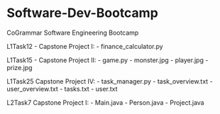 # Software-Dev-Bootcamp

CoGrammar Software Engineering Bootcamp

L1Task12 - Capstone Project I:
         - finance_calculator.py
         
L1Task15 - Capstone Project II:
         - game.py
         - monster.jpg
         - player.jpg
         - prize.jpg

L1Task25 Capstone Project IV:
         - task_manager.py
         - task_overview.txt
         - user_overview.txt
         - tasks.txt
         - user.txt

L2Task7 Capstone Project I:
         - Main.java
         - Person.java
         - Project.java

